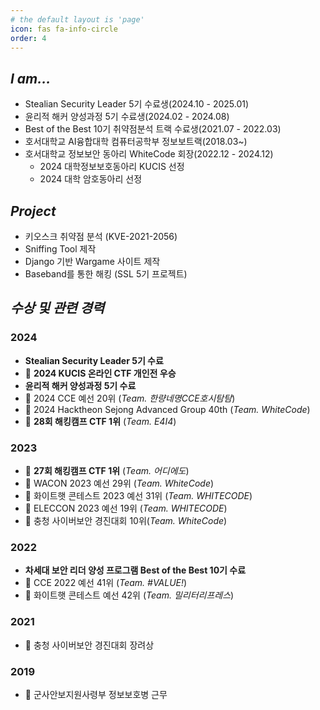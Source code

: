 ```yaml
---
# the default layout is 'page'
icon: fas fa-info-circle
order: 4
---
```


## _I am..._
- Stealian Security Leader 5기 수료생(2024.10 - 2025.01)
- 윤리적 해커 양성과정 5기 수료생(2024.02 - 2024.08)
- Best of the Best 10기 취약점분석 트랙 수료생(2021.07 - 2022.03)
- 호서대학교 AI융합대학 컴퓨터공학부 정보보트랙(2018.03~)
- 호서대학교 정보보안 동아리 WhiteCode 회장(2022.12 - 2024.12)
    - 2024 대학정보보호동아리 KUCIS 선정
    - 2024 대학 암호동아리 선정

## _Project_
- 키오스크 취약점 분석 (KVE-2021-2056)
- Sniffing Tool 제작
- Django 기반 Wargame 사이트 제작
- Baseband를 통한 해킹 (SSL 5기 프로젝트)

## _수상 및 관련 경력_
### **2024**
- **Stealian Security Leader 5기 수료**
- 🥇 **2024 KUCIS 온라인 CTF 개인전 우승**
- **윤리적 해커 양성과정 5기 수료**
- 🚩 2024 CCE 예선 20위 (_Team. 한량네명CCE호시탐탐_)
- 🚩 2024 Hacktheon Sejong Advanced Group 40th (_Team. WhiteCode_)
- 🥇 **28회 해킹캠프 CTF 1위** (_Team. E4I4_)

### **2023**
- 🥇 **27회 해킹캠프 CTF 1위** (_Team. 어디에도_)
- 🚩 WACON 2023 예선 29위 (_Team. WhiteCode_)
- 🚩 화이트햇 콘테스트 2023 예선 31위 (_Team. WHITECODE_)
- 🚩 ELECCON 2023 예선 19위 (_Team. WHITECODE_)
- 🚩 충청 사이버보안 경진대회 10위(_Team. WhiteCode_)

### **2022**
- **차세대 보안 리더 양성 프로그램 Best of the Best 10기 수료**
- 🚩 CCE 2022 예선 41위 (_Team. #VALUE!_)
- 🚩 화이트햇 콘테스트 예선 42위 (_Team. 밀리터리프레스_)

### **2021**
- 🏅 충청 사이버보안 경진대회 장려상

### **2019**
- 🏢 군사안보지원사령부 정보보호병 근무